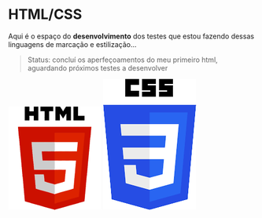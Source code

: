 <h1>HTML/CSS</h1>
<p>Aqui é o espaço do <b>desenvolvimento</b> dos testes que estou fazendo dessas linguagens de marcação e estilização...</p>

> Status: concluí os aperfeçoamentos do meu primeiro html, aguardando próximos testes a desenvolver

![Logo do HTML](https://github.com/Goestoso/HTML_CSS/blob/html/html.png)
![Logo do CSS](https://github.com/Goestoso/HTML_CSS/blob/html/css.png)




